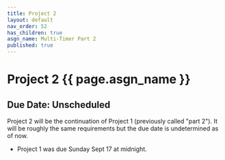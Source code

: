 ```yaml
---
title: Project 2
layout: default
nav_order: 52
has_children: true
asgn_name: Multi-Timer Part 2
published: true
---
```


# Project 2 {{ page.asgn_name }}

## Due Date: Unscheduled

Project 2 will be the continuation of Project 1 (previously called "part 2"). It
will be roughly the same requirements but the due date is undetermined as of
now.

- Project 1 was due Sunday Sept 17 at midnight.


